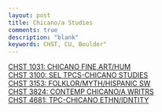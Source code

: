 ```yaml
---
layout: post
title: Chicano/a Studies
comments: true
description: "blank"
keywords: CHST, CU, Boulder"
---
```

<body>
	<div><a href="../pages/CHST-1031">CHST 1031: CHICANO FINE ART/HUM</a></div>
	<div><a href="../pages/CHST-3100">CHST 3100: SEL TPCS-CHICANO STUDIES</a></div>
	<div><a href="../pages/CHST-3153">CHST 3153: FOLKLOR/MYTH/HISPANIC SW</a></div>
	<div><a href="../pages/CHST-3824">CHST 3824: CONTEMP CHICANO/A WRITRS</a></div>
	<div><a href="../pages/CHST-4681">CHST 4681: TPC-CHICANO ETHN/IDNTITY</a></div>
</body>